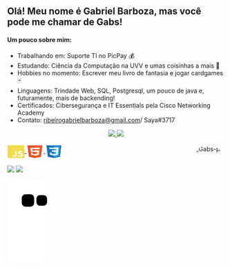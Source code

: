 ## Olá! Meu nome é Gabriel Barboza, mas você pode me chamar de Gabs!

#### Um pouco sobre mim:
- Trabalhando em: Suporte TI no PicPay 💰
- Estudando: Ciência da Computação na UVV e umas coisinhas a mais 🚀
- Hobbies no momento: Escrever meu livro de fantasia e jogar cardgames 🃏
- Linguagens: Trindade Web, SQL, Postgresql, um pouco de java e, futuramente, mais de backending!
- Certificados: Cibersegurança e IT Essentials pela Cisco Networking
Academy
- Contato: ribeirogabrielbarboza@gmail.com/ Saya#3717


<div align="center">
  <a href="https://github.com/SayaProgrammer">
  <img height="180em" src="https://github-readme-stats.vercel.app/api?username=SayaProgrammer&show_icons=true&theme=tokyonight&include_all_commits=true&count_private=true"/>
  <img height="180em" src="https://github-readme-stats.vercel.app/api/top-langs/?username=SayaProgrammer&layout=compact&langs_count=7&theme=tokyonight"/>
</div>

<div style="display: inline_block"><br>
  <img align="center" alt="Gabs-Js" height="30" width="40" src="https://raw.githubusercontent.com/devicons/devicon/master/icons/javascript/javascript-plain.svg">
  <img align="center" alt="Gabs-HTML" height="30" width="40" src="https://raw.githubusercontent.com/devicons/devicon/master/icons/html5/html5-original.svg">
  <img align="center" alt="Gabs-CSS" height="30" width="40" src="https://raw.githubusercontent.com/devicons/devicon/master/icons/css3/css3-original.svg">
  <img align="right" alt="Gabs-pic" height="150" style="border-radius:50px;" src="https://media.discordapp.net/attachments/942824342180495440/996480559146606612/unknown.png?width=674&height=674">
  </div>
  <br>
  <div> 
  <a href="https://www.instagram.com/gabs_o_saya/" target="_blank"><img src="https://img.shields.io/badge/-Instagram-%23E4405F?style=for-the-badge&logo=instagram&logoColor=white" target="_blank"></a>
  <a href="https://www.linkedin.com/in/gabriel-barboza-ribeiro-a4139a226/" target="_blank"><img src="https://img.shields.io/badge/-LinkedIn-%230077B5?style=for-the-badge&logo=linkedin&logoColor=white" target="_blank"></a> 
 
  ![Snake animation](https://github.com/rafaballerini/rafaballerini/blob/output/github-contribution-grid-snake.svg)
 
</div>
